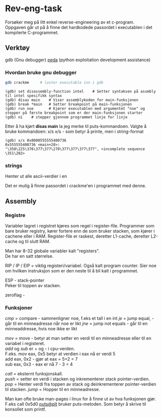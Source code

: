 # Rev-eng-task 

Forsøker meg på litt enkel reverse-engineering av et c-program.  
Oppgaven går ut på å finne det hardkodede passordet i executablen i det kompilerte C-programmet.

## Verktøy  

gdb (Gnu debugger)
[peda](https://github.com/longld/peda) (python exploitation development assistance)

### Hvordan bruke gnu debugger  

```sh
gdb crackme 	# laster executable inn i gdb
```

```GDB
(gdb) set disassembly-function intel	# Setter syntaksen på assmbly til intel spesifikk syntax
(gdb) disas main	# Viser assemblykoden for main-funksjonen  
(gdb) break *main	# Setter breakpoint på main-funksjonen  
(gdb) run noe		# Kjører executablen med argumentet "noe" og stopper på første breakpoint som er der main-funksjonen starter
(gdb) ni	# stepper gjennom programmet linje for linje

```

Etter å ha kjørt __disas main__ la jeg merke til puts-kommandoen.
Valgte å bruke kommandoen: x/s <minneaddresse>
x/s  - som betyr å printe, men i string-format  

```GDB
(gdb) x/s 0x0000555555400736
0x555555400736 <main+28>:	"\350\225\376\377\377\270\377\377\377\377", <incomplete sequence \351\202>
```



### strings

Henter ut alle ascii-verdier i en 

Det er mulig å finne passordet i crackme'en i programmet med denne.  

## Assembly  

### Registre  

Variabler lagret i registret kjøres som regel i register-file.
Programmer som bare bruker registry, kører fortere enn de som bruker stacken, som kjører i cachene eller i RAM.
Register-file er raskest, deretter L1-cache, deretter L2-cache og til slutt RAM.  

Man har 8-32 globale variabler kalt "registers".   
De har en satt størrelse.  

RIP / IP / EIP = viktig registeri/variabel.
Også kalt program counter. 
Sier noe om hvilken instruksjon som er den neste til å bli kalt i programmet.

ESP - stack-pointer  
Peker til toppen av stacken.  

zeroflag - 

### Funksjoner  

_cmp_ = compare  -  sammenligner noe, f.eks et tall i en int
_je_ = jump equal, - går til en minneadresse når noe er likt
_jne_ = jump not equals - går til en minneaddresse, hvis noe ikke er likt

_mov_ = move - betyr at man setter en verdi til en minneadresse eller til en variabel i registeret.  
_add_ og _sub_ er + og - i cpu-verden.  
F.eks. mov eax, 0x5  betyr at verdien i eax nå er verdi 5  
add eax, 0x2 - gjør at eax = 5+2 = 7  
sub eax, 0x3 - eax er nå 7 - 3 = 4  

_call_ = eksternt funksjonskall.   
_push_ = setter en verdi i stacken og inkrementerer stack pointer-verdien.  
_pop_ = Henter verdi fra toppen av stack og deinkrementerer pointer-verdien til stacken. 
_jump_ = Hopper til en minneadresse.  

 Man kan ofte bruke man-pages i linux for å finne ut av hva funksjonen gjør. F.eks call 0x5d0 <puts@plt> bruker puts-metoden. Som betyr å skrive til konsollet som printf.

